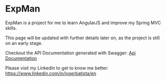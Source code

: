 # ExpMan

ExpMan is a project for me to learn AngularJS and improve my Spring MVC skills.

This page will be updated with further details later on, as the project is still on an early stage.

Checkout the API Documentation generated with Swagger: [Api Documentation](/documentation/ExpManSwagger.md)

Please visit my LinkedIn to get to know me better: https://www.linkedin.com/in/joserbatista/en 
